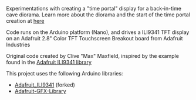 Experimentations with creating a "time portal" display for a back-in-time cave diorama.
Learn more about the diorama and the start of the time portal creation at [here](http://www.eetimes.com/author.asp?section_id=216&doc_id=1328642)

Code runs on the Arduino platform (Nano), and drives a ILI9341 TFT display on an Adafruit 2.8" Color TFT Touchscreen Breakout board from Adafruit Industries

Original code created by Clive "Max" Maxfield, inspired by the example found in the [Adafruit ILI9341 library](https://github.com/adafruit/Adafruit_ILI9341)

This project uses the following Arduino libraries:
* [Adafruit_ILI9341](https://github.com/dwhiteley/Adafruit_ILI9341) (forked)
* [Adafruit-GFX-Library](https://github.com/adafruit/Adafruit-GFX-Library)

